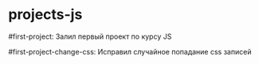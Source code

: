 # projects-js

#first-project:
Залил первый проект по курсу JS

#first-project-change-css:
Исправил случайное попадание css записей
